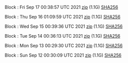 Block [](https://testnet-insight.dashevo.org/insight/block/): Fri Sep 17 00:38:57 UTC 2021 [zip](https://dash-bootstrap.ams3.digitaloceanspaces.com/testnet/2021-09-17/bootstrap.dat.zip) (1.1G) [SHA256](https://dash-bootstrap.ams3.digitaloceanspaces.com/testnet/2021-09-17/sha256.txt)

Block [](https://testnet-insight.dashevo.org/insight/block/): Thu Sep 16 01:09:59 UTC 2021 [zip](https://dash-bootstrap.ams3.digitaloceanspaces.com/testnet/2021-09-16/bootstrap.dat.zip) (1.1G) [SHA256](https://dash-bootstrap.ams3.digitaloceanspaces.com/testnet/2021-09-16/sha256.txt)

Block [](https://testnet-insight.dashevo.org/insight/block/): Wed Sep 15 00:39:36 UTC 2021 [zip](https://dash-bootstrap.ams3.digitaloceanspaces.com/testnet/2021-09-15/bootstrap.dat.zip) (1.1G) [SHA256](https://dash-bootstrap.ams3.digitaloceanspaces.com/testnet/2021-09-15/sha256.txt)

Block [](https://testnet-insight.dashevo.org/insight/block/): Tue Sep 14 00:36:13 UTC 2021 [zip](https://dash-bootstrap.ams3.digitaloceanspaces.com/testnet/2021-09-14/bootstrap.dat.zip) (1.1G) [SHA256](https://dash-bootstrap.ams3.digitaloceanspaces.com/testnet/2021-09-14/sha256.txt)

Block [](https://testnet-insight.dashevo.org/insight/block/): Mon Sep 13 00:29:30 UTC 2021 [zip](https://dash-bootstrap.ams3.digitaloceanspaces.com/testnet/2021-09-13/bootstrap.dat.zip) (1.1G) [SHA256](https://dash-bootstrap.ams3.digitaloceanspaces.com/testnet/2021-09-13/sha256.txt)

Block [](https://testnet-insight.dashevo.org/insight/block/): Sun Sep 12 00:30:09 UTC 2021 [zip](https://dash-bootstrap.ams3.digitaloceanspaces.com/testnet/2021-09-12/bootstrap.dat.zip) (1.1G) [SHA256](https://dash-bootstrap.ams3.digitaloceanspaces.com/testnet/2021-09-12/sha256.txt)
